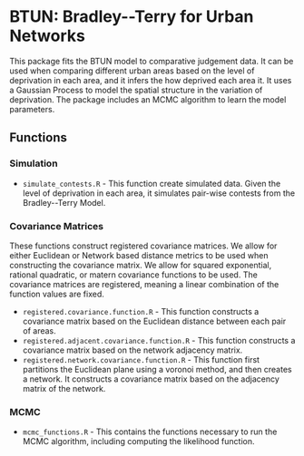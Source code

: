 # BTUN: Bradley--Terry for Urban Networks

This package fits the BTUN model to comparative judgement data. It can be used when comparing different urban areas based on the level of deprivation in each area, and it infers the how deprived each area it. It uses a Gaussian Process to model the spatial structure in the variation of deprivation. The package includes an MCMC algorithm to learn the model parameters.


## Functions

### Simulation

* `simulate_contests.R` - This function create simulated data. Given the level of deprivation in each area, it simulates pair-wise contests from the Bradley--Terry Model.

### Covariance Matrices
These functions construct registered covariance matrices. We allow for either Euclidean or Network based distance metrics to be used when constructing the covariance matrix. We allow for squared exponential, rational quadratic, or matern covariance functions to be used. The covariance matrices are registered, meaning a linear combination of the function values are fixed.

* `registered.covariance.function.R` - This function constructs a covariance matrix based on the Euclidean distance between each pair of areas.
* `registered.adjacent.covariance.function.R` - This function constructs a covariance matrix based on the network adjacency matrix.
* `registered.network.covariance.function.R` - This function first partitions the Euclidean plane using a voronoi method, and then creates a network. It constructs a covariance matrix based on the adjacency matrix of the network.

### MCMC

* `mcmc_functions.R` - This contains the functions necessary to run the MCMC algorithm, including computing the likelihood function. 
